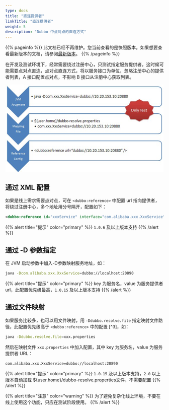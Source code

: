 ```yaml
---
type: docs
title: "直连提供者"
linkTitle: "直连提供者"
weight: 5
description: "Dubbo 中点对点的直连方式"
---
```


{{% pageinfo %}} 此文档已经不再维护。您当前查看的是快照版本。如果想要查看最新版本的文档，请参阅[最新版本](/zh/docs3-v2/java-sdk/advanced-features-and-usage/service/specify-ip/)。
{{% /pageinfo %}}

在开发及测试环境下，经常需要绕过注册中心，只测试指定服务提供者，这时候可能需要点对点直连，点对点直连方式，将以服务接口为单位，忽略注册中心的提供者列表，A 接口配置点对点，不影响 B 接口从注册中心获取列表。

![/user-guide/images/dubbo-directly.jpg](/imgs/user/dubbo-directly.jpg)

## 通过 XML 配置

如果是线上需求需要点对点，可在 `<dubbo:reference>` 中配置 url 指向提供者，将绕过注册中心，多个地址用分号隔开，配置如下：

```xml
<dubbo:reference id="xxxService" interface="com.alibaba.xxx.XxxService" url="dubbo://localhost:20890" />
```

{{% alert title="提示" color="primary" %}}
`1.0.6` 及以上版本支持
{{% /alert %}}

## 通过 -D 参数指定

在 JVM 启动参数中加入-D参数映射服务地址，如：

```sh
java -Dcom.alibaba.xxx.XxxService=dubbo://localhost:20890
```

{{% alert title="提示" color="primary" %}}
key 为服务名，value 为服务提供者 url，此配置优先级最高，`1.0.15` 及以上版本支持
{{% /alert %}}

## 通过文件映射

如果服务比较多，也可以用文件映射，用 `-Ddubbo.resolve.file` 指定映射文件路径，此配置优先级高于 `<dubbo:reference>` 中的配置 [^3]，如：

```sh
java -Ddubbo.resolve.file=xxx.properties
```
    
然后在映射文件 `xxx.properties` 中加入配置，其中 key 为服务名，value 为服务提供者 URL：
    
```properties
com.alibaba.xxx.XxxService=dubbo://localhost:20890
```

{{% alert title="提示" color="primary" %}}
`1.0.15` 及以上版本支持，`2.0` 以上版本自动加载 ${user.home}/dubbo-resolve.properties文件，不需要配置
{{% /alert %}}
    
{{% alert title="注意" color="warning" %}}
为了避免复杂化线上环境，不要在线上使用这个功能，只应在测试阶段使用。
{{% /alert %}}

